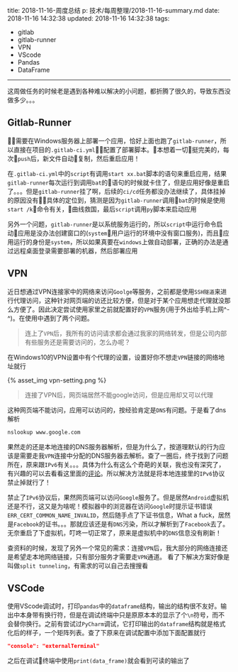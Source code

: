 title: 2018-11-16-周度总结
p: 技术/每周整理/2018-11-16-summary.md
date: 2018-11-16 14:32:38
updated: 2018-11-16 14:32:38
tags:
  - gitlab
  - gitlab-runner
  - VPN
  - VScode
  - Pandas
  - DataFrame
---


这周做任务的时候老是遇到各种难以解决的小问题，都折腾了很久的，导致东西没做多少。。。

## Gitlab-Runner

需要在Windows服务器上部署一个应用，恰好上面也跑了`gitlab-runner`，所以直接在项目的`.gitlab-ci.yml`配置了部署脚本。本想着一切挺完美的，每次`push`后，新文件自动复制，然后重启应用！

<!-- more -->

在`.gitlab-ci.yml`中的`script`有调用`start xx.bat`脚本的语句来重启应用，结果`gitlab-runner`每次运行到调用`bat`的语句的时候就卡住了，但是应用好像是重启了。。。但是`gitlab-runner`挂了啊，后续的`ci/cd`任务都没办法继续了，具体挂掉的原因没有具体的定位到，猜测是因为`gitlab-runner`调用`bat`的时候是使用`start /k`命令有关，曲线救国，最后`script`调用`py`脚本来启动应用

另外一个问题，`gitlab-runner`是以系统服务运行的，所以`script`中运行命令启动应用是没办法创建窗口的(`system`用户运行的环境中没有窗口服务)，而且应用运行的身份是`system`，所以如果真要在`windows`上做自动部署，正确的办法是通过远程桌面登录需要部署的机器，然后部署应用

## VPN

近日想通过VPN连接家中的网络来访问`Goolge`等服务，之前都是使用`SSH隧道`来进行代理访问，这种针对网页端的访还比较方便，但是对于某个应用想走代理就没那么方便了。因此决定尝试使用家里之前就配置好的`VPN`服务(用于外出给手机上网^-^)。在使用中遇到了两个问题。

> 连上了`VPN`后，我所有的访问请求都会通过我家的网络转发，但是公司内部有些服务还是需要访问的，怎么办呢？

在Windows10的VPN设置中有个代理的设置，设置好你不想走`VPN`链接的网络地址就行

{% asset_img vpn-setting.png %}


> 连接了VPN后，网页端居然不能google访问，但是应用却又可以代理

这种网页端不能访问，应用可以访问的，按经验肯定是`DNS`有问题。于是看了dns解析

``` bash
nslookup www.google.com
```

果然走的还是本地连接的DNS服务器解析，但是为什么了，按道理默认的行为应该是需要走我`VPN`连接中分配的DNS服务器去解析。查了一圈后，终于找到了问题所在，原来跟`IPv6`有关。。。具体为什么有这么个奇葩的关联，我也没有深究了，有兴趣的可以去看看这里面的[评论](https://answers.microsoft.com/en-us/windows/forum/windows_10-networking/win-10-dns-resolution-of-remote-network-via-vpn/513bdeea-0d18-462e-9ec3-a41129eec736)。所以解决方法就是将本地连接里的`IPv6`协议禁止掉就行了！

禁止了`IPv6`协议后，果然网页端可以访问`Google`服务了。但是居然`Android`虚拟机还是不行，这又是为啥呢！模拟器中的浏览器在访问`Google`时提示证书错误`ERR_CERT_COMMON_NAME_INVALID`，然后随手点了下证书信息，What a fuck，居然是`Facebook`的证书。。。那就应该还是有`DNS`污染，所以才解析到了`Facebook`去了。无奈重启了下虚拟机，叮咚一切正常了，原来是虚拟机中的`DNS`信息没有刷新！

查资料的时候，发现了另外一个常见的需求：连接`VPN`后，我大部分的网络连接还是希望走本地网络链接，只有部分服务才需要走`VPN`通道。 看了下解决方案好像是叫做`split tunneling`，有需求的可以自己去搜搜看


## VSCode

使用VScode调试时，打印`pandas`中的`dataframe`结构，输出的结构很不友好。输出中本身带有换行符，但是在调试终端中只是原原本本的显示了个`\n`符号，而不会替你换行。之前有尝试过`PyCharm`调试，它打印输出的`dataframe`结构就是格式化后的样子，一个矩阵列表。查了下原来在调试配置中添加下面配置就行

``` json
"console": "externalTerminal"
```

之后在调试终端中使用`print(data_frame)`就会看到可读的输出了
